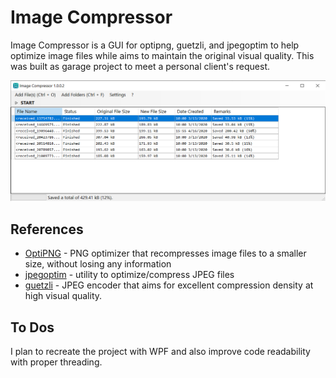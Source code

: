 # Image Compressor

Image Compressor is a GUI for optipng, guetzli, and jpegoptim to help optimize image files while aims to maintain the original visual quality. This was built as garage project to meet a personal client's request.

![Screenshot](/Screenshot.png "Home Screenshot")

## References

 * [OptiPNG](http://optipng.sourceforge.net/) - PNG optimizer that recompresses image files to a smaller size, without losing any information
 * [jpegoptim](https://github.com/tjko/jpegoptim) - utility to optimize/compress JPEG files
 * [guetzli](https://github.com/google/guetzli/) - JPEG encoder that aims for excellent compression density at high visual quality.

## To Dos

I plan to recreate the project with WPF and also improve code readability with proper threading.
